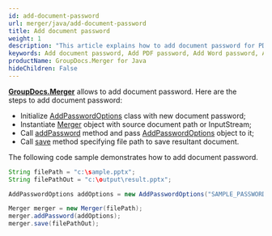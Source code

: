 ```yaml
---
id: add-document-password
url: merger/java/add-document-password
title: Add document password
weight: 1
description: "This article explains how to add document password for PDF, Word, Excel, PowerPoint and  other file types using GroupDocs.Merger for Java."
keywords: Add document password, Add PDF password, Add Word password, Add Excel password, Add PowerPoint password
productName: GroupDocs.Merger for Java
hideChildren: False
---
```

[**GroupDocs.Merger**](https://products.groupdocs.com/merger/java) allows to add document password. Here are the steps to add document password:

*   Initialize [AddPasswordOptions](https://apireference.groupdocs.com/java/merger/com.groupdocs.merger.domain.options/AddPasswordOptions) class with new document password;
*   Instantiate [Merger](https://apireference.groupdocs.com/java/merger/com.groupdocs.merger/Merger) object with source document path or InputStream;
*   Call [addPassword](https://apireference.groupdocs.com/java/merger/com.groupdocs.merger/Merger#addPassword(com.groupdocs.merger.domain.options.interfaces.IAddPasswordOptions)) method and pass [AddPasswordOptions](https://apireference.groupdocs.com/java/merger/com.groupdocs.merger.domain.options/AddPasswordOptions) object to it;
*   Call [save](https://apireference.groupdocs.com/java/merger/com.groupdocs.merger/Merger#save(java.lang.String)) method specifying file path to save resultant document.

The following code sample demonstrates how to add document password.

```java
String filePath = "c:\sample.pptx";
String filePathOut = "c:\output\result.pptx";

AddPasswordOptions addOptions = new AddPasswordOptions("SAMPLE_PASSWORD");

Merger merger = new Merger(filePath);        
merger.addPassword(addOptions);
merger.save(filePathOut);
```
